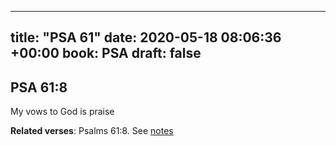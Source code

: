 
---
title: "PSA 61"
date: 2020-05-18 08:06:36 +00:00
book: PSA
draft: false
---

## PSA 61:8

My vows to God is praise

**Related verses**: Psalms 61:8. See [notes](https://my.bible.com/notes/3432058007759610568)

